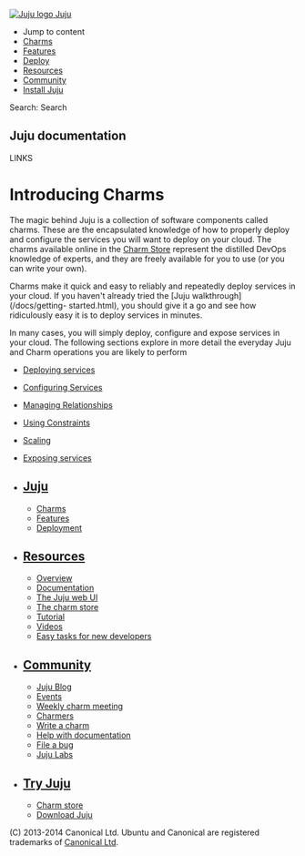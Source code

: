 [ ![Juju logo](//assets.ubuntu.com/sites/ubuntu/latest/u/img/logo.png) Juju
](https://juju.ubuntu.com/)

  - Jump to content
  - [Charms](https://juju.ubuntu.com/charms/)
  - [Features](https://juju.ubuntu.com/features/)
  - [Deploy](https://juju.ubuntu.com/deployment/)
  - [Resources](https://juju.ubuntu.com/resources/)
  - [Community](https://juju.ubuntu.com/community/)
  - [Install Juju](https://juju.ubuntu.com/download/)

Search: Search

## Juju documentation

LINKS

# Introducing Charms

The magic behind Juju is a collection of software components called charms.
These are the encapsulated knowledge of how to properly deploy and configure the
services you will want to deploy on your cloud. The charms available online in
the [Charm Store](/docs/authors-charm-store.html) represent the distilled DevOps
knowledge of experts, and they are freely available for you to use (or you can
write your own).

Charms make it quick and easy to reliably and repeatedly deploy services in your
cloud. If you haven't already tried the [Juju walkthrough](/docs/getting-
started.html), you should give it a go and see how ridiculously easy it is to
deploy services in minutes.

In many cases, you will simply deploy, configure and expose services in your
cloud. The following sections explore in more detail the everyday Juju and Charm
operations you are likely to perform

  - [Deploying services](charms-deploying.html)
  - [Configuring Services](charms-config.html)
  - [Managing Relationships](charms-relations.html)
  - [Using Constraints](charms-constraints.html)
  - [Scaling](charms-scaling.html)
  - [Exposing services](charms-exposing.html)

  - ## [Juju](/)

    - [Charms](/charms/)
    - [Features](/features/)
    - [Deployment](/deployment/)
  - ## [Resources](/resources/)

    - [Overview](/resources/overview/)
    - [Documentation](/docs/)
    - [The Juju web UI](/resources/juju-gui/)
    - [The charm store](/docs/authors-charm-store.html)
    - [Tutorial](/docs/getting-started.html#test)
    - [Videos](/resources/videos/)
    - [Easy tasks for new developers](/resources/easy-tasks-for-new-developers/)
  - ## [Community](/community)

    - [Juju Blog](/community/blog/)
    - [Events](/events/)
    - [Weekly charm meeting](/community/weekly-charm-meeting/)
    - [Charmers](/community/charmers/)
    - [Write a charm](/docs/authors-charm-writing.html)
    - [Help with documentation](/docs/contributing.html)
    - [File a bug](https://bugs.launchpad.net/juju-core/+filebug)
    - [Juju Labs](/communiy/labs/)
  - ## [Try Juju](https://jujucharms.com/sidebar/)

    - [Charm store](https://jujucharms.com/)
    - [Download Juju](/download/)

(C) 2013-2014 Canonical Ltd. Ubuntu and Canonical are registered trademarks of
[Canonical Ltd](http://www.canonical.com).

